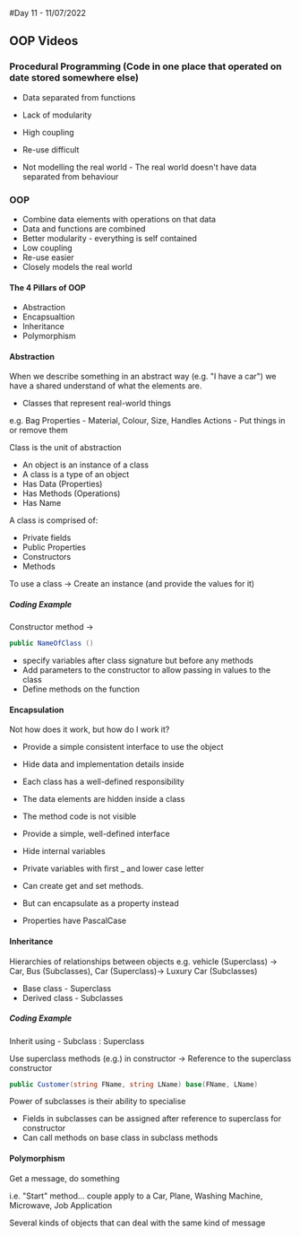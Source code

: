 
#Day 11 - 11/07/2022

## OOP Videos

### Procedural Programming (Code in one place that operated on date stored somewhere else)

- Data separated from functions

- Lack of modularity

- High coupling

- Re-use difficult

- Not modelling the real world - The real world doesn't have data separated from behaviour

  

### OOP

- Combine data elements with operations on that data
- Data and functions are combined
- Better modularity - everything is self contained
- Low coupling
- Re-use easier
- Closely models the real world

#### The 4 Pillars of OOP
- Abstraction
- Encapsualtion
- Inheritance
- Polymorphism

#### Abstraction

When we describe something in an abstract way (e.g. "I have a car") we have a shared understand of what the elements are.

- Classes that represent real-world things

e.g. Bag 
Properties - Material, Colour, Size, Handles
Actions - Put things in or remove them

Class is the unit of abstraction
- An object is an instance of a class
- A class is a type of an object
- Has Data (Properties)
- Has Methods (Operations)
- Has Name

A class is comprised of:
- Private fields
- Public Properties
- Constructors
- Methods

To use a class
-> Create an instance (and provide the values for it)

##### Coding Example

Constructor method ->
```csharp
public NameOfClass ()
```

- specify variables after class signature but before any methods
- Add parameters to the constructor to allow passing in values to the class
- Define methods on the function

#### Encapsulation

Not how does it work, but how do I work it?

- Provide a simple consistent interface to use the object
- Hide data and implementation details inside
- Each class has a well-defined responsibility


- The data elements are hidden inside a class
- The method code is not visible
- Provide a simple, well-defined interface


- Hide internal variables
- Private variables with first _ and lower case letter


- Can create get and set methods.
- But can encapsulate as a property instead
- Properties have PascalCase

#### Inheritance

Hierarchies of relationships between objects
e.g. vehicle (Superclass) -> Car, Bus (Subclasses),  Car (Superclass)-> Luxury Car (Subclasses)
- Base class - Superclass
- Derived class - Subclasses

##### Coding Example

Inherit using - Subclass : Superclass

Use superclass methods (e.g.) in constructor -> Reference to the superclass constructor

```csharp
public Customer(string FName, string LName) base(FName, LName)
```

Power of subclasses is their ability to specialise
- Fields in subclasses can be assigned after reference to superclass for constructor
- Can call methods on base class in subclass methods

#### Polymorphism

Get a message, do something

i.e. "Start" method... couple apply to a Car, Plane, Washing Machine, Microwave, Job Application

Several kinds of objects that can deal with the same kind of message
